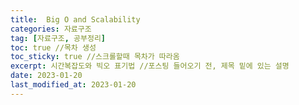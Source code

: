 ```yaml
---
title:  Big O and Scalability
categories: 자료구조
tag: [자료구조, 공부정리]
toc: true //목차 생성
toc_sticky: true //스크롤할때 목차가 따라옴
excerpt: 시간복잡도와 빅오 표기법 //포스팅 들어오기 전, 제목 밑에 있는 설명
date: 2023-01-20
last_modified_at: 2023-01-20
---
```

